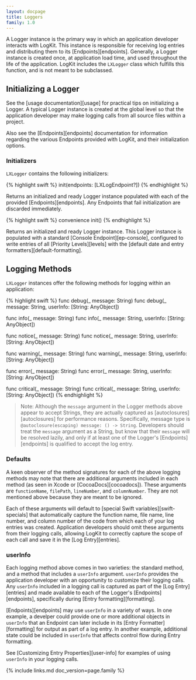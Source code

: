 ```yaml
---
layout: docpage
title: Loggers
family: 1.0
---
```


A Logger instance is the primary way in which an application developer interacts with LogKit. This instance is responsible for receiving log entries and distributing them to its [Endpoints][endpoints]. Generally, a Logger instance is created once, at application load time, and used throughout the life of the application. LogKit includes the `LXLogger` class which fulfills this function, and is not meant to be subclassed.

## Initializing a Logger

See the [usage documentation][usage] for practical tips on initializing a Logger. A typical Logger instance is created at the global level so that the application developer may make logging calls from all source files within a project.

Also see the [Endpoints][endpoints] documentation for information regarding the various Endpoints provided with LogKit, and their initialization options.

### Initializers

`LXLogger` contains the following initializers:

{% highlight swift %}
init(endpoints: [LXLogEndpoint?])
{% endhighlight %}

Returns an initialized and ready Logger instance populated with each of the provided [Endpoints][endpoints]. Any Endpoints that fail initialization are discarded immediately.

{% highlight swift %}
convenience init()
{% endhighlight %}

Returns an initialized and ready Logger instance. This Logger instance is populated with a standard [Console Endpoint][ep-console], configured to write entries of all [Priority Levels][levels] with the [default date and entry formatters][default-formatting].

## Logging Methods

`LXLogger` instances offer the following methods for logging within an application:

{% highlight swift %}
func debug(_ message: String)
func debug(_ message: String, userInfo: [String: AnyObject])

func info(_ message: String)
func info(_ message: String, userInfo: [String: AnyObject])

func notice(_ message: String)
func notice(_ message: String, userInfo: [String: AnyObject])

func warning(_ message: String)
func warning(_ message: String, userInfo: [String: AnyObject])

func error(_ message: String)
func error(_ message: String, userInfo: [String: AnyObject])

func critical(_ message: String)
func critical(_ message: String, userInfo: [String: AnyObject])
{% endhighlight %}

> Note: Although the `message` argument in the Logger methods above appear to accept Strings, they are actually captured as [autoclosures][autoclosures] for performance reasons. Specifically, message type is `@autoclosure(escaping) message: () -> String`. Developers should treat the `message` argument as a String, but know that their `message` will be resolved lazily, and only if at least one of the Logger's [Endpoints][endpoints] is qualified to accept the log entry.

### Defaults

A keen observer of the method signatures for each of the above logging methods may note that there are additional arguments included in each method (as seen in Xcode or [CocoaDocs][cocoadocs]). These arguments are `functionName`, `filePath`, `lineNumber`, and `columnNumber`. They are not mentioned above because they are meant to be ignored.

Each of these arguments will default to [special Swift variables][swift-specials] that automatically capture the function name, file name, line number, and column number of the code from which each of your log entries was created. Application developers should omit these arguments from their logging calls, allowing LogKit to correctly capture the scope of each call and save it in the [Log Entry][entries].

### userInfo

Each logging method above comes in two varieties: the standard method, and a method that includes a `userInfo` argument. `userInfo` provides the application developer with an opportunity to customize their logging calls. Any `userInfo` included in a logging call is captured as part of the [Log Entry][entries] and made available to each of the Logger's [Endpoints][endpoints], specifically during [Entry formatting][formatting].

[Endpoints][endpoints] may use `userInfo` in a variety of ways. In one example, a develper could provide one or more additional objects in `userInfo` that an Endpoint can later include in its [Entry Formatter][formatting] for output as part of a log entry. In another example, additional state could be included in `userInfo` that affects control flow during Entry formatting.

See [Customizing Entry Properties][user-info] for examples of using `userInfo` in your logging calls.


{% include links.md doc_version=page.family %}
